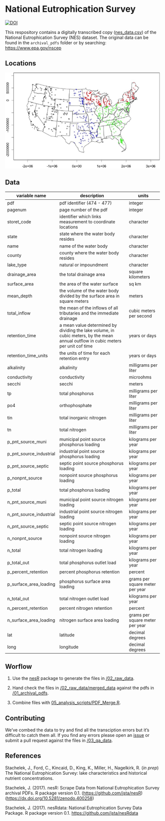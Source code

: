 
<!-- README.md is generated from README.Rmd. Please edit that file -->

# National Eutrophication Survey

[![DOI](https://img.shields.io/badge/DOI-10.5063/F16D5R2B-blue.svg)](https://doi.org/10.5063/F16D5R2B)

This respository contains a digitally transcribed copy
([nes\_data.csv](https://github.com/ReproducibleQM/NES/raw/master/nes_data.csv))
of the National Eutrophication Survey (NES) dataset. The original data
can be found in the `archival_pdfs` folder or by searching:
<https://www.epa.gov/nscep>

## Locations

![](06_images/points_trim.jpeg)

## Data

<!-- Do not edit this table without first updating METADATA.md -->

| variable name              | description                                                                                                                        | units                           |
| -------------------------- | ---------------------------------------------------------------------------------------------------------------------------------- | ------------------------------- |
| pdf                        | pdf identifier (474 - 477)                                                                                                         | integer                         |
| pagenum                    | page number of the pdf                                                                                                             | integer                         |
| storet\_code               | identifier which links measurement to coordinate locations                                                                         | character                       |
| state                      | state where the water body resides                                                                                                 | character                       |
| name                       | name of the water body                                                                                                             | character                       |
| county                     | county where the water body resides                                                                                                | character                       |
| lake\_type                 | natural or impoundment                                                                                                             | character                       |
| drainage\_area             | the total drainage area                                                                                                            | square kilometers               |
| surface\_area              | the area of the water surface                                                                                                      | sq km                           |
| mean\_depth                | the volume of the water body divided by the surface area in square meters                                                          | meters                          |
| total\_inflow              | the mean of the inflows of all tributaries and the immediate drainage                                                              | cubic meters per second         |
| retention\_time            | a mean value determined by dividing the lake volume, in cubic meters, by the mean annual outflow in cubic meters per unit cof time | years or days                   |
| retention\_time\_units     | the units of time for each retention entry                                                                                         | years or days                   |
| alkalinity                 | alkalinity                                                                                                                         | milligrams per liter            |
| conductivity               | conductivity                                                                                                                       | microohms                       |
| secchi                     | secchi                                                                                                                             | meters                          |
| tp                         | total phosphorus                                                                                                                   | milligrams per liter            |
| po4                        | orthophosphate                                                                                                                     | milligrams per liter            |
| tin                        | total inorganic nitrogen                                                                                                           | milligrams per liter            |
| tn                         | total nitrogen                                                                                                                     | milligrams per liter            |
| p\_pnt\_source\_muni       | municipal point source phosphorus loading                                                                                          | kilograms per year              |
| p\_pnt\_source\_industrial | industrial point source phosphorus loading                                                                                         | kilograms per year              |
| p\_pnt\_source\_septic     | septic point source phosphorus loading                                                                                             | kilograms per year              |
| p\_nonpnt\_source          | nonpoint source phosphorus loading                                                                                                 | kilograms per year              |
| p\_total                   | total phosphorus loading                                                                                                           | kilograms per year              |
| n\_pnt\_source\_muni       | municipal point source nitrogen loading                                                                                            | kilograms per year              |
| n\_pnt\_source\_industrial | industrial point source nitrogen loading                                                                                           | kilograms per year              |
| n\_pnt\_source\_septic     | septic point source nitrogen loading                                                                                               | kilograms per year              |
| n\_nonpnt\_source          | nonpoint source nitrogen loading                                                                                                   | kilograms per year              |
| n\_total                   | total nitrogen loading                                                                                                             | kilograms per year              |
| p\_total\_out              | total phosphorus outlet load                                                                                                       | kilograms per year              |
| p\_percent\_retention      | percent phosphorus retention                                                                                                       | percent                         |
| p\_surface\_area\_loading  | phosphorus surface area loading                                                                                                    | grams per square meter per year |
| n\_total\_out              | total nitrogen outlet load                                                                                                         | kilograms per year              |
| n\_percent\_retention      | percent nitrogen retention                                                                                                         | percent                         |
| n\_surface\_area\_loading  | nitrogen surface area loading                                                                                                      | grams per square meter per year |
| lat                        | latitude                                                                                                                           | decimal degrees                 |
| long                       | longitude                                                                                                                          | decimal degrees                 |

## Worflow

1.  Use the [nesR](https://github.com/jsta/nesR) package to generate the
    files in [/02\_raw\_data](/02_raw_data).

2.  Hand check the files in
    [/02\_raw\_data/merged\_data](/02_raw_data/merged_data) against the
    pdfs in [/01\_archival\_pdfs](/01_archival_pdfs).

3.  Combine files with
    [05\_analysis\_scripts/PDF\_Merge.R](05_analysis_scripts/PDF_Merge.R).

## Contributing

We’ve combed the data to try and find all the transciption errors but
it’s difficult to catch them all. If you find any errors please open
an [issue](https://github.com/ReproducibleQM/NES/issues/) or submit a
pull request against the files in [/03\_qa\_data](/03_qa_data).

## References

Stachelek, J., Ford, C., Kincaid, D., King, K., Miller, H., Nagelkirk,
R. (*in prep*) The National Eutrophication Survey: lake characteristics
and historical nutrient concentrations.

Stachelek, J. (2017). nesR: Scrape Data from National Eutrophication
Survey archival PDFs. R package version 0.1.
(<https://github.com/jsta/nesR>)
(<https://dx.doi.org/10.5281/zenodo.400258>)

Stachelek, J. (2017). nesRdata: National Eutrophication Survey Data
Package. R package version 0.1. <https://github.com/jsta/nesRdata>
